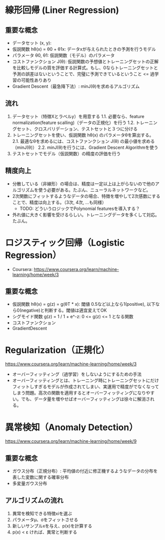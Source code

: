 # 線形回帰 (Liner Regression)

## 重要な概念

* データセット (x, y):
* 仮説関数 hθ(x) = θ0 + θ1x: データxが与えられたときの予測を行うモデル
* パラメータ θ0, θ1: 仮説関数（モデル）のパラメータ
* コストファンクション J(θ): 仮説関数の予想値とトレーニングセットの正解を比較しモデルの質を評価する計算式。もし、0ならトレーニングセットと予測の誤差はないということで、完璧に予測できているということ <= 過学習の可能性ありあり
* Gradient Descent（最急降下法）: minJ(θ)を求めるアルゴリズム

## 流れ

1. データセット（特徴Xとラベルy）を用意する
1.1. 必要なら、feature normalization(feature scalling)（データの正規化）を行う
1.2. トレーニングセット、クロスバリデーション、テストセットと３つに分ける
2. トレーニングセットを使い、仮説関数 hθ(x) のパラメータθを算出する。
2.1. 最適なθを求めるには、コストファンクション J(θ) の最小値を求める（minJ(θ)）
2.2. minJ(θ)を行うには、Gradient Descent Algorithmを使う
3. テストセットでモデル（仮説関数）の精度の評価を行う

## 精度向上

* 分散している（非線形）の場合は、精度は一定以上は上がらないので他のアルゴリズムを使う必要がある。たぶん、ニューラルネットワークなど。
* 2次関数にフィットするようなデータの場合、特徴を増やして2次感数にすることで、精度は向上する。（3次, 4次, ...も同様）
  * TODO: どういうロジックでPolynomial featuresを導入する？
* 外れ値に大きく影響を受けるらしい。トレーニングデータを多くして対応。たぶん。


# ロジスティック回帰（Logistic Regression）

* Coursera: https://www.coursera.org/learn/machine-learning/home/week/3

## 重要な概念

* 仮説関数 hθ(x) = g(z) = g(θT * x): 閾値 0.5など以上なら1(positive), 以下なら0(negative)と判断する。閾値は適宜変えてOK
* シグモイド関数 g(z) = 1 / 1 + e^-z: 0 <= g(z) <= 1 となる関数
* コストファンクション
* GradientDescent


# Regularization（正規化）

https://www.coursera.org/learn/machine-learning/home/week/3

* オーバーフィッティング（過学習）をしないようにするための手法
* オーバーフィッティングとは、トレーニング時にトレーニングセットにだけフィットしすぎるモデルが作成されてしまい、実運用で精度がでなくなってしまう問題。高次の関数を適用するとオーバーフィッティングになりやすい。でも、データ量を増やせばオーバーフィッティングは徐々に解消される。

# 異常検知（Anomaly Detection）

https://www.coursera.org/learn/machine-learning/home/week/9

## 重要な概念

* ガウス分布（正規分布）: 平均値の付近に修正機するようなデータの分布を表した変数に関する確率分布
* 多変量ガウス分布

## アルゴリズムの流れ

1. 異常を検知できる特徴xiを選ぶ
2. パラメータμ、σをフィットさせる
3. 新しいサンプルxを与え、p(x)を計算する
4. p(x) < ε ければ、異常と判断する
